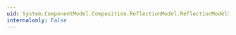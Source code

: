 ```yaml
---
uid: System.ComponentModel.Composition.ReflectionModel.ReflectionModelServices.IsImportingParameter(System.ComponentModel.Composition.Primitives.ImportDefinition)
internalonly: False
---
```

